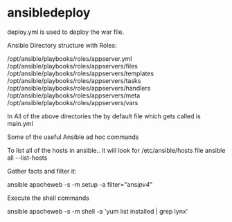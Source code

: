 # ansibledeploy

deploy.yml is used to deploy the war file.


Ansible Directory structure with Roles:

/opt/ansible/playbooks/roles/appserver.yml
/opt/ansible/playbooks/roles/appservers/files
/opt/ansible/playbooks/roles/appservers/templates
/opt/ansible/playbooks/roles/appservers/tasks
/opt/ansible/playbooks/roles/appservers/handlers
/opt/ansible/playbooks/roles/appservers/meta
/opt/ansible/playbooks/roles/appservers/vars

In All of the above directories the by default file which gets called is main.yml


Some of the useful Ansible ad hoc commands

To list all of the hosts in ansible.. it will look for /etc/ansible/hosts file
ansible all --list-hosts


Gather facts and filter it:

ansible apacheweb -s -m setup -a filter="ans*ipv4*"

Execute the shell commands

ansible apacheweb -s -m shell -a 'yum list installed | grep lynx'
